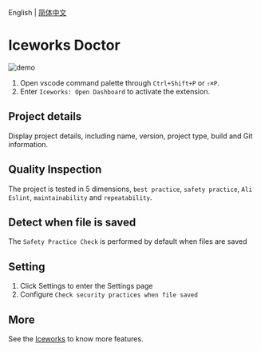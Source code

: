 English | [简体中文](https://github.com/ice-lab/iceworks/blob/master/extensions/iceworks-config-helper/README.zh-CN.md)

# Iceworks Doctor

![demo](https://img.alicdn.com/tfs/TB1XB6_UpY7gK0jSZKzXXaikpXa-1200-724.gif)

1. Open vscode command palette  through `Ctrl+Shift+P` or `⇧⌘P`.
2. Enter `Iceworks: Open Dashboard` to activate the extension.

## Project details

Display project details, including name, version, project type, build and Git information.

## Quality Inspection

The project is tested in 5 dimensions, `best practice`, `safety practice`, `Ali Eslint`, `maintainability` and `repeatability`.

## Detect when file is saved

The `Safety Practice Check` is performed by default when files are saved

## Setting

1. Click Settings to enter the Settings page
2. Configure `Check security practices when file saved`

## More

See the [Iceworks](https://marketplace.visualstudio.com/items?itemName=iceworks-team.iceworks) to know more features.
